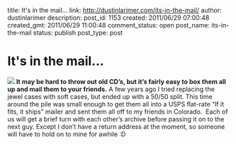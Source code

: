title: It's in the mail...
link: http://dustinlarimer.com/its-in-the-mail/
author: dustinlarimer
description: 
post_id: 1153
created: 2011/06/29 07:00:48
created_gmt: 2011/06/29 11:00:48
comment_status: open
post_name: its-in-the-mail
status: publish
post_type: post

# It's in the mail...

![](http://www.dustinlarimer.com/content/uploads/2011/06/cd-mailers.jpg) **It may be hard to throw out old CD’s, but it’s fairly easy to box them all up and mail them to your friends.** A few years ago I tried replacing the jewel cases with soft cases, but ended up with a 50/50 split. This time around the pile was small enough to get them all into a USPS flat-rate “If it fits, it ships” mailer and sent them all off to my friends in Colorado.  Each of us will get a brief turn with each other’s archive before passing it on to the next guy. Except I don’t have a return address at the moment, so someone will have to hold on to mine for awhile :D